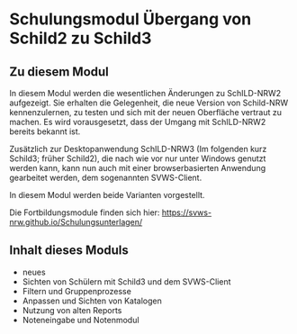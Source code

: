 # Schulungsmodul Übergang von Schild2 zu Schild3

## Zu diesem Modul
In diesem Modul werden die wesentlichen Änderungen zu SchILD-NRW2 aufgezeigt. Sie erhalten die Gelegenheit, die neue Version von Schild-NRW kennenzulernen, zu testen und sich mit der neuen Oberfläche vertraut zu machen. Es wird vorausgesetzt, dass der Umgang mit SchILD-NRW2 bereits bekannt ist. 

Zusätzlich zur Desktopanwendung SchILD-NRW3 (Im folgenden kurz Schild3; früher Schild2), die nach wie vor nur unter Windows genutzt werden kann, kann nun auch mit einer browserbasierten Anwendung gearbeitet werden, dem sogenannten SVWS-Client. 

In diesem Modul werden beide Varianten vorgestellt.

Die Fortbildungsmodule finden sich hier: https://svws-nrw.github.io/Schulungsunterlagen/

## Inhalt dieses Moduls

+ neues
+ Sichten von Schülern mit Schild3 und dem SVWS-Client
+ Filtern und Gruppenprozesse
+ Anpassen und Sichten von Katalogen
+ Nutzung von alten Reports
+ Noteneingabe und Notenmodul